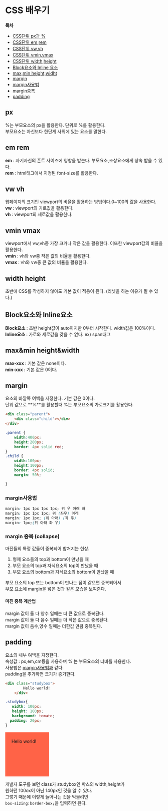 # CSS 배우기  
**목차**  

- [CSS단위 px과 %](#px)  
- [CSS단위 em,rem](#em-rem)  
- [CSS단위 vw,vh](#vw-vh)  
- [CSS단위 vmin,vmax](#vmin-vmax)  
- [CSS단위 width,height](#width-height)  
- [Block요소와 Inline 요소](#block요소와-inline요소)  
- [max,min height,widht](#max&min-height&width)  
- [margin](#margin)
- [margin사용법](#margin사용법)
- [margin중복](#margin-중복-(collapse))  
- [padding](#padding)  
## px 
%는 부모요소의 px을 활용한다. 단위로 %를 활용한다.  
부모요소는 자신보다 한단계 사위에 있는 요소를 말한다.    
## em rem  
 **em** : 자기자신의 폰트 사이즈에 영향을 받는다. 부모요소,조상요소에게 상속 받을 수 있다.  
 **rem** : html태그에서 지정된 font-size를 활용한다.    
## vw vh  
웹페이지의 크기인 viewport의 비율을 활용하는 방법이다.0~100의 값을 사용한다.  
 **vw** : viewport의 가로값을 활용한다.  
 **vh** : viewport의 세로값을 활용한다.  
## vmin vmax  
viewport에서 vw,vh중 가장 크거나 작은 값을 활용한다. 이또한 viewport값의 비율을 활용한다.  
 **vmin** : vh와 vw중 작은 값의 비율을 활용한다.  
 **vmax** : vh와 vw중 큰 값의 비율을 활용한다.  
## width height  
초반에 CSS를 작성하지 않아도 기본 값이 적용이 된다. (리셋을 하는 이유가 될 수 있다.)  
## Block요소와 Inline요소  
 **Block요소** : 초반 height값이 auto이지만 0부터 시작한다. width값은 100%이다.  
 **Inline요소** : 가로와 세로값을 갖을 수 없다. ex) span태그  
## max&min height&width  
 **max-xxx** : 기본 값은 none이다.  
 **min-xxx** : 기본 값은 0이다.  
## margin  
요소의 바깥쪽 여백을 지정한다. 기본 값은 0이다.  
단위 값으로 **%**를 활용할때 %는 부모요소의 가로크기를 활용한다.  

```html
<div class="parent">
    <div class="child"></div>
</div>
```

```css
.parent {
    width:400px;
    height:200px;
    border: 4px solid red;
}
.child {
    width:100px;
    height:100px;
    border: 4px solid;
    margin: 50%;

}
```  
### margin사용법  
```css
margin: 1px 1px 1px 1px; 위 우 아래 좌
margin: 1px 1px 1px; 위 (좌우) 아래
margin: 1px 1px; (위 아래) (좌 우)
margin: 1px;(위 아래 좌 우)
```  
### margin 중복 (collapse)  
마진들의 특정 값들이 중복되어 합쳐지는 현상.  
 1. 형제 요소들의 top과 bottom이 만났을 때  
 2. 부모 요소의 top과 자식요소의 top이 만났을 때  
 3. 부모 요소의 bottom과 자식요소의 bottom이 만났을 때  

부모 요소의 top 또는 bottom이 만나는 점이 같으면 중복되어서  
부모 요소에 margin을 넣은 것과 같은 모습을 보여준다.  
#### 마진 중복 계산법  
margin 값이 둘 다 양수 일때는 더 큰 값으로 중복된다.  
margin 값이 둘 다 음수 일때는 더 작은 값으로 중복된다.  
margin 값이 음수,양수 일때는 더한값 만큼 중복된다.  

## padding  
요소의 내부 여백을 지정한다.  
속성값 : px,em,cm등을 사용하며 % 는 부모요소의 너비를 사용한다.  
사용법은 [margin사용법과](#margin사용법) 같다.  
padding을 추가하면 크기가 증가한다.  
```html
<div class="studybox">
        Hello world!
    </div>
```  
```css
.studybox{
   width: 100px;
   height: 100px;
   background: tomato;
  padding: 20px;
}
```
<style>
.studybox{
   width: 100px;
   height: 100px;
   background: tomato;
  padding: 20px;
}
</style>
<div class="studybox">
Hello world!</div>

개발자 도구를 보면 class가 studybox인 박스의 width,height가  
원하던 100ox이 아닌 140px인 것을 알 수 있다.  
그렇기 때문에 이렇게 늘어나는 것을 막을려면  
```box-sizing:border-box;```을 입력하면 된다.  


